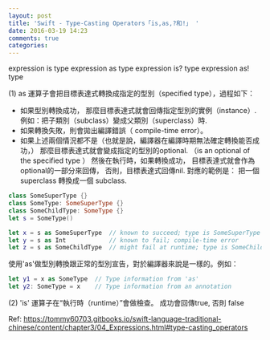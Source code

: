 ```yaml
---
layout: post
title: 'Swift - Type-Casting Operators「is,as,?和!」 '
date: 2016-03-19 14:23
comments: true
categories: 
---
```

expression is type
expression as type
expression is? type  expression as! type

(1) as 運算子會把目標表達式轉換成指定的型別（specified type），過程如下：

- 如果型別轉換成功， 那麼目標表達式就會回傳指定型別的實例（instance）. 例如：把子類別（subclass）變成父類別（superclass）時.
- 如果轉換失敗，則會拋出編譯錯誤（ compile-time error）。
- 如果上述兩個情況都不是（也就是說，編譯器在編譯時期無法確定轉換能否成功，） 那麼目標表達式就會變成指定的型別的optional. （is an optional of the specified type ） 然後在執行時，如果轉換成功， 目標表達式就會作為 optional的一部分來回傳， 否則，目標表達式回傳nil. 對應的範例是： 把一個 superclass 轉換成一個 subclass.

```swift
class SomeSuperType {}
class SomeType: SomeSuperType {}
class SomeChildType: SomeType {}
let s = SomeType()

let x = s as SomeSuperType  // known to succeed; type is SomeSuperType
let y = s as Int            // known to fail; compile-time error
let z = s as SomeChildType  // might fail at runtime; type is SomeChildType?
```

使用'as'做型別轉換跟正常的型別宣告，對於編譯器來說是一樣的。例如：
```swift
let y1 = x as SomeType  // Type information from 'as'
let y2: SomeType = x    // Type information from an annotation
```

(2) 'is' 運算子在“執行時（runtime）”會做檢查。 成功會回傳true, 否則 false


Ref:
https://tommy60703.gitbooks.io/swift-language-traditional-chinese/content/chapter3/04_Expressions.html#type-casting_operators
